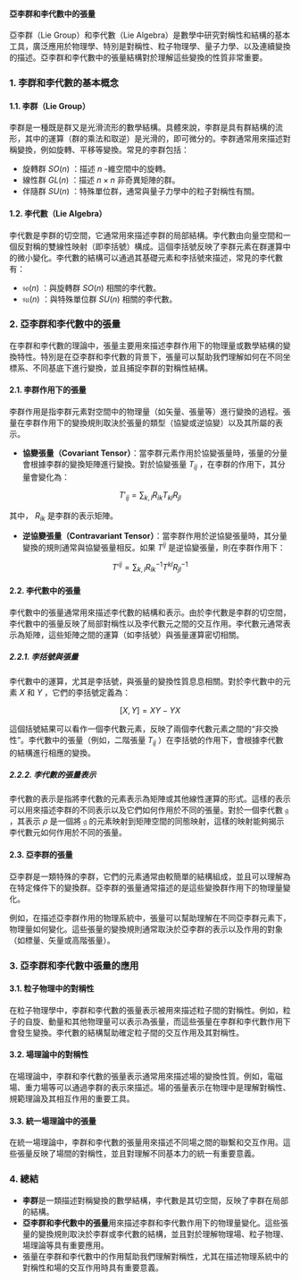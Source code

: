 #### 亞李群和李代數中的張量

亞李群（Lie Group）和李代數（Lie Algebra）是數學中研究對稱性和結構的基本工具，廣泛應用於物理學、特別是對稱性、粒子物理學、量子力學、以及連續變換的描述。亞李群和李代數中的張量結構對於理解這些變換的性質非常重要。

### 1. **李群和李代數的基本概念**

#### 1.1. **李群（Lie Group）**

李群是一種既是群又是光滑流形的數學結構。具體來說，李群是具有群結構的流形，其中的運算（群的乘法和取逆）是光滑的，即可微分的。李群通常用來描述對稱變換，例如旋轉、平移等變換。常見的李群包括：

- 旋轉群  $`SO(n)`$ ：描述  $`n`$ -維空間中的旋轉。
- 線性群  $`GL(n)`$ ：描述  $`n \times n`$  非奇異矩陣的群。
- 伴隨群  $`SU(n)`$ ：特殊單位群，通常與量子力學中的粒子對稱性有關。

#### 1.2. **李代數（Lie Algebra）**

李代數是李群的切空間，它通常用來描述李群的局部結構。李代數由向量空間和一個反對稱的雙線性映射（即李括號）構成。這個李括號反映了李群元素在群運算中的微小變化。李代數的結構可以通過其基礎元素和李括號來描述，常見的李代數有：

-  $`\mathfrak{so}(n)`$ ：與旋轉群  $`SO(n)`$  相關的李代數。
-  $`\mathfrak{su}(n)`$ ：與特殊單位群  $`SU(n)`$  相關的李代數。

### 2. **亞李群和李代數中的張量**

在李群和李代數的理論中，張量主要用來描述李群作用下的物理量或數學結構的變換特性。特別是在亞李群和李代數的背景下，張量可以幫助我們理解如何在不同坐標系、不同基底下進行變換，並且捕捉李群的對稱性結構。

#### 2.1. **李群作用下的張量**

李群作用是指李群元素對空間中的物理量（如矢量、張量等）進行變換的過程。張量在李群作用下的變換規則取決於張量的類型（協變或逆協變）以及其所屬的表示。

- **協變張量（Covariant Tensor）**：當李群元素作用於協變張量時，張量的分量會根據李群的變換矩陣進行變換。對於協變張量  $`T_{ij}`$ ，在李群的作用下，其分量會變化為：
  
```math
T'_{ij} = \sum_{k,l} R_{ik} T_{kl} R_{jl}
```

  其中， $`R_{ik}`$  是李群的表示矩陣。

- **逆協變張量（Contravariant Tensor）**：當李群作用於逆協變張量時，其分量變換的規則通常與協變張量相反。如果  $`T^{ij}`$  是逆協變張量，則在李群作用下：
  
```math
T'^{ij} = \sum_{k,l} R^{-1}_{ik} T^{kl} R^{-1}_{jl}
```


#### 2.2. **李代數中的張量**

李代數中的張量通常用來描述李代數的結構和表示。由於李代數是李群的切空間，李代數中的張量反映了局部對稱性以及李代數元之間的交互作用。李代數元通常表示為矩陣，這些矩陣之間的運算（如李括號）與張量運算密切相關。

##### 2.2.1. **李括號與張量**

李代數中的運算，尤其是李括號，與張量的變換性質息息相關。對於李代數中的元素  $`X`$  和  $`Y`$ ，它們的李括號定義為：

```math
[X, Y] = X Y - Y X
```

這個括號結果可以看作一個李代數元素，反映了兩個李代數元素之間的“非交換性”。李代數中的張量（例如，二階張量  $`T_{ij}`$ ）在李括號的作用下，會根據李代數的結構進行相應的變換。

##### 2.2.2. **李代數的張量表示**

李代數的表示是指將李代數的元素表示為矩陣或其他線性運算的形式。這樣的表示可以用來描述李群的不同表示以及它們如何作用於不同的張量。對於一個李代數  $`\mathfrak{g}`$ ，其表示  $`\rho`$  是一個將  $`\mathfrak{g}`$  的元素映射到矩陣空間的同態映射，這樣的映射能夠揭示李代數元如何作用於不同的張量。

#### 2.3. **亞李群的張量**

亞李群是一類特殊的李群，它們的元素通常由較簡單的結構組成，並且可以理解為在特定條件下的變換群。亞李群的張量通常描述的是這些變換群作用下的物理量變化。

例如，在描述亞李群作用的物理系統中，張量可以幫助理解在不同亞李群元素下，物理量如何變化。這些張量的變換規則通常取決於亞李群的表示以及作用的對象（如標量、矢量或高階張量）。

### 3. **亞李群和李代數中張量的應用**

#### 3.1. **粒子物理中的對稱性**

在粒子物理學中，李群和李代數的張量表示被用來描述粒子間的對稱性。例如，粒子的自旋、動量和其他物理量可以表示為張量，而這些張量在李群和李代數作用下會發生變換。李代數的結構幫助確定粒子間的交互作用及其對稱性。

#### 3.2. **場理論中的對稱性**

在場理論中，李群和李代數的張量表示通常用來描述場的變換性質。例如，電磁場、重力場等可以通過李群的表示來描述。場的張量表示在物理中是理解對稱性、規範理論及其相互作用的重要工具。

#### 3.3. **統一場理論中的張量**

在統一場理論中，李群和李代數的張量用來描述不同場之間的聯繫和交互作用。這些張量反映了場間的對稱性，並且對理解不同基本力的統一有重要意義。

### 4. **總結**

- **李群**是一類描述對稱變換的數學結構，李代數是其切空間，反映了李群在局部的結構。
- **亞李群和李代數中的張量**用來描述李群和李代數作用下的物理量變化。這些張量的變換規則取決於李群或李代數的結構，並且對於理解物理場、粒子物理、場理論等具有重要應用。
- 張量在李群和李代數中的作用幫助我們理解對稱性，尤其在描述物理系統中的對稱性和場的交互作用時具有重要意義。